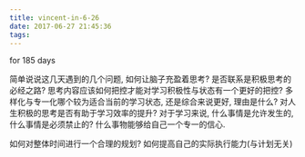 ```yaml
---
title: vincent-in-6-26
date: 2017-06-27 21:45:36
tags:
---
```


<p>for 185 days</p>

<p>简单说说这几天遇到的几个问题, 如何让脑子充盈着思考? 是否联系是积极思考的必经之路? 思考内容应该如何把控才能对学习积极性与状态有一个更好的把控? 多样化与专一化哪个较为适合当前的学习状态, 还是综合来说更好, 理由是什么? 对人生积极的思考是否有助于学习效率的提升? 对于学习来说, 什么事情是允许发生的, 什么事情是必须禁止的? 什么事物能够给自己一个专一的信心.</p>
<p>如何对整体时间进行一个合理的规划? 如何提高自己的实际执行能力(与计划无关)</p>
